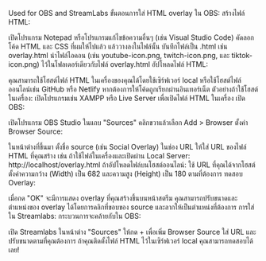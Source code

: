 Used for OBS and StreamLabs
ขั้นตอนการใส่ HTML overlay ใน OBS:
สร้างไฟล์ HTML:

เปิดโปรแกรม Notepad หรือโปรแกรมแก้ไขข้อความอื่นๆ (เช่น Visual Studio Code)
คัดลอกโค้ด HTML และ CSS ที่ผมให้ไปแล้ว แล้ววางลงในไฟล์นั้น
บันทึกไฟล์เป็น .html เช่น overlay.html
นำไฟล์ไอคอน (เช่น youtube-icon.png, twitch-icon.png, และ tiktok-icon.png) ไว้ในโฟลเดอร์เดียวกับไฟล์ overlay.html
อัปโหลดไฟล์ HTML:

คุณสามารถใช้โฮสต์ไฟล์ HTML ในเครื่องของคุณได้โดยใช้เซิร์ฟเวอร์ local หรือใช้โฮสต์ไฟล์ออนไลน์เช่น GitHub หรือ Netlify หากต้องการให้โค้ดถูกเรียกผ่านอินเทอร์เน็ต
ตัวอย่างถ้าใช้โฮสต์ในเครื่อง: เปิดโปรแกรมเช่น XAMPP หรือ Live Server เพื่อเปิดไฟล์ HTML ในเครื่อง
เปิด OBS:

เปิดโปรแกรม OBS Studio
ในแถบ "Sources" คลิกขวาแล้วเลือก Add > Browser
ตั้งค่า Browser Source:

ในหน้าต่างที่ขึ้นมา ตั้งชื่อ source (เช่น Social Overlay)
ในช่อง URL ให้ใส่ URL ของไฟล์ HTML ที่คุณสร้าง เช่น
ถ้าใช้ไฟล์ในเครื่องและเปิดผ่าน Local Server: http://localhost/overlay.html
ถ้าอัปโหลดไฟล์บนโฮสต์ออนไลน์: ใช้ URL ที่คุณได้จากโฮสต์
ตั้งค่าความกว้าง (Width) เป็น 682 และความสูง (Height) เป็น 180 ตามที่ต้องการ
ทดสอบ Overlay:

เมื่อกด "OK" จะมีการแสดง overlay ที่คุณสร้างขึ้นบนหน้าสตรีม
คุณสามารถปรับขนาดและตำแหน่งของ overlay ได้โดยการคลิกที่ขอบของ source และลากให้เป็นตำแหน่งที่ต้องการ
การใส่ใน Streamlabs:
กระบวนการจะคล้ายกับใน OBS:

เปิด Streamlabs
ในหน้าต่าง "Sources" ให้กด + เพื่อเพิ่ม Browser Source
ใส่ URL และปรับขนาดตามที่คุณต้องการ
ถ้าคุณติดตั้งไฟล์ HTML ไว้ในเซิร์ฟเวอร์ local คุณสามารถทดสอบได้เลย!
